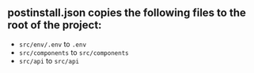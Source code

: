 
## postinstall.json copies the following files to the root of the project:

- `src/env/.env` to `.env`
- `src/components` to `src/components`
- `src/api` to `src/api`

